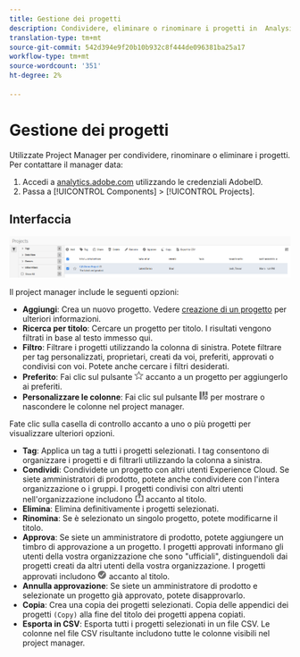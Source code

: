 ```yaml
---
title: Gestione dei progetti
description: Condividere, eliminare o rinominare i progetti in  Analysis Workspace.
translation-type: tm+mt
source-git-commit: 542d394e9f20b10b932c8f444de096381ba25a17
workflow-type: tm+mt
source-wordcount: '351'
ht-degree: 2%

---
```



# Gestione dei progetti

Utilizzate Project Manager per condividere, rinominare o eliminare i progetti. Per contattare il manager data:

1. Accedi a [analytics.adobe.com](https://analytics.adobe.com) utilizzando le credenziali AdobeID.
1. Passa a [!UICONTROL Components] > [!UICONTROL Projects].

## Interfaccia

![Interfaccia](../assets/project-ui.png)

Il project manager include le seguenti opzioni:

* **Aggiungi**: Crea un nuovo progetto. Vedere [creazione di un progetto](create.md) per ulteriori informazioni.
* **Ricerca per titolo**: Cercare un progetto per titolo. I risultati vengono filtrati in base al testo immesso qui.
* **Filtro**: Filtrare i progetti utilizzando la colonna di sinistra. Potete filtrare per tag personalizzati, proprietari, creati da voi, preferiti, approvati o condivisi con voi. Potete anche cercare i filtri desiderati.
* **Preferito**: Fai clic sul pulsante ![star](../assets/star.png) accanto a un progetto per aggiungerlo ai preferiti.
* **Personalizzare le colonne**: Fai clic sul pulsante ![column](../assets/columns.png) per mostrare o nascondere le colonne nel project manager.

Fate clic sulla casella di controllo accanto a uno o più progetti per visualizzare ulteriori opzioni.

* **Tag**: Applica un tag a tutti i progetti selezionati. I tag consentono di organizzare i progetti e di filtrarli utilizzando la colonna a sinistra.
* **Condividi**: Condividete un progetto con altri utenti  Experience Cloud. Se siete amministratori di prodotto, potete anche condividere con l&#39;intera organizzazione o i gruppi. I progetti condivisi con altri utenti nell&#39;organizzazione includono ![shared](../assets/shared.png) accanto al titolo.
* **Elimina**: Elimina definitivamente i progetti selezionati.
* **Rinomina**: Se è selezionato un singolo progetto, potete modificarne il titolo.
* **Approva**: Se siete un amministratore di prodotto, potete aggiungere un timbro di approvazione a un progetto. I progetti approvati informano gli utenti della vostra organizzazione che sono &quot;ufficiali&quot;, distinguendoli dai progetti creati da altri utenti della vostra organizzazione. I progetti approvati includono ![approvato](../assets/approved.png) accanto al titolo.
* **Annulla approvazione**: Se siete un amministratore di prodotto e selezionate un progetto già approvato, potete disapprovarlo.
* **Copia**: Crea una copia dei progetti selezionati. Copia delle appendici dei progetti `(Copy)` alla fine del titolo dei progetti appena copiati.
* **Esporta in CSV**: Esporta tutti i progetti selezionati in un file CSV. Le colonne nel file CSV risultante includono tutte le colonne visibili nel project manager.
